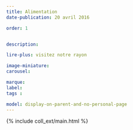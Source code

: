 ```yaml
---
title: Alimentation
date-publication: 20 avril 2016

order: 1


description: 

lire-plus: visitez notre rayon

image-miniature: 
carousel: 

marque: 
label:
tags : 

model: display-on-parent-and-no-personal-page
---
```


<!-- ******************************** -->
<!-- **** intro rayon **** -->

<!-- 
xxxxxxxxxxxxxxxxxxxxxxxxxxxxxxxxxxxxxxxxxxxxxxxxxxxxxxxxxxxxxxxxxxxxxxxxxxxxxxxxxxxxxxxxxxxxxxxxxxxxxxxxxxxxxxxxxxxxxxxxxxxxxxxxxxxxxxxxxxxxxxxxxxxxxxxxxxxxxxxxxxxxxxxxxxxxxxxxxxxxxxxxxxxxxxxxxxxxxxxxxxxxxxxxxxxxxxxxxxxxxxxxxxxxxxxxxxxxxxxxxxxxxxxxxxxxxxxxxxxxxxxxxxxxxxxxxxxxxxxxxx
 -->
<!-- **** fin intro rayon ********* -->
<!-- ****************************** -->
<!--fin-excerpt-->

{% include coll_ext/main.html %}

